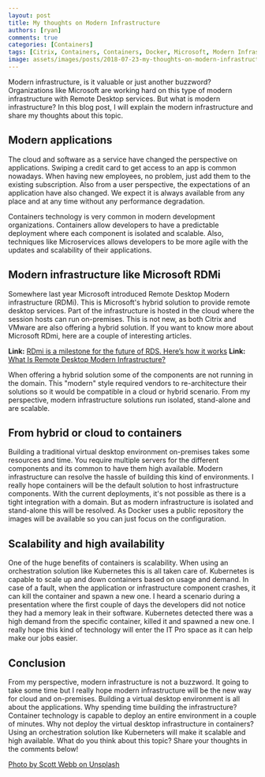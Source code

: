 ```yaml
---
layout: post
title: My thoughts on Modern Infrastructure
authors: [ryan]
comments: true
categories: [Containers]
tags: [Citrix, Containers, Containers, Docker, Microsoft, Modern Infrastructure, VMware]
image: assets/images/posts/2018-07-23-my-thoughts-on-modern-infrastructure/my-thoughts-on-modern-infrastructure-feature-image.png
---
```

Modern infrastructure, is it valuable or just another buzzword? Organizations like Microsoft are working hard on this type of modern infrastructure with Remote Desktop services. But what is modern infrastructure? In this blog post, I will explain the modern infrastructure and share my thoughts about this topic.
<h2>Modern applications</h2>
The cloud and software as a service have changed the perspective on applications. Swiping a credit card to get access to an app is common nowadays. When having new employees, no problem, just add them to the existing subscription. Also from a user perspective, the expectations of an application have also changed. We expect it is always available from any place and at any time without any performance degradation.

Containers technology is very common in modern development organizations. Containers allow developers to have a predictable deployment where each component is isolated and scalable. Also, techniques like Microservices allows developers to be more agile with the updates and scalability of their applications.
<h2>Modern infrastructure like Microsoft RDMi</h2>
Somewhere last year Microsoft introduced Remote Desktop Modern infrastructure (RDMi). This is Microsoft's hybrid solution to provide remote desktop services. Part of the infrastructure is hosted in the cloud where the session hosts can run on-premises. This is not new, as both Citrix and VMware are also offering a hybrid solution. If you want to know more about Microsoft RDmi, here are a couple of interesting articles.

<strong>Link:</strong> <a href="https://www.brianmadden.com/opinion/RDmi-is-a-milestone-for-the-future-of-RDS-Heres-how-it-works" target="_blank" rel="noopener">RDmi is a milestone for the future of RDS. Here’s how it works</a>
<strong>Link:</strong> <a href="https://www.petri.com/remote-desktop-modern-infrastructure" target="_blank" rel="noopener">What Is Remote Desktop Modern Infrastructure?</a>

When offering a hybrid solution some of the components are not running in the domain. This "modern" style required vendors to re-architecture their solutions so it would be compatible in a cloud or hybrid scenario. From my perspective, modern infrastructure solutions run isolated, stand-alone and are scalable.
<h2>From hybrid or cloud to containers</h2>
Building a traditional virtual desktop environment on-premises takes some resources and time. You require multiple servers for the different components and its common to have them high available. Modern infrastructure can resolve the hassle of building this kind of environments. I really hope containers will be the default solution to host infrastructure components. With the current deployments, it's not possible as there is a tight integration with a domain. But as modern infrastructure is isolated and stand-alone this will be resolved. As Docker uses a public repository the images will be available so you can just focus on the configuration.
<h2>Scalability and high availability</h2>
One of the huge benefits of containers is scalability. When using an orchestration solution like Kubernetes this is all taken care of. Kubernetes is capable to scale up and down containers based on usage and demand. In case of a fault, when the application or infrastructure component crashes, it can kill the container and spawn a new one. I heard a scenario during a presentation where the first couple of days the developers did not notice they had a memory leak in their software. Kubernetes detected there was a high demand from the specific container, killed it and spawned a new one. I really hope this kind of technology will enter the IT Pro space as it can help make our jobs easier.
<h2>Conclusion</h2>
From my perspective, modern infrastructure is not a buzzword. It going to take some time but I really hope modern infrastructure will be the new way for cloud and on-premises. Building a virtual desktop environment is all about the applications. Why spending time building the infrastructure? Container technology is capable to deploy an entire environment in a couple of minutes. Why not deploy the virtual desktop infrastructure in containers? Using an orchestration solution like Kuberneters will make it scalable and high available. What do you think about this topic? Share your thoughts in the comments below!

<span style="text-decoration: underline;">Photo by <a href="https://unsplash.com/photos/E0f9iLMTuVQ?utm_source=unsplash&amp;utm_medium=referral&amp;utm_content=creditCopyText">Scott Webb</a> on <a href="https://unsplash.com/search/photos/modern?utm_source=unsplash&amp;utm_medium=referral&amp;utm_content=creditCopyText">Unsplash</a></span>
